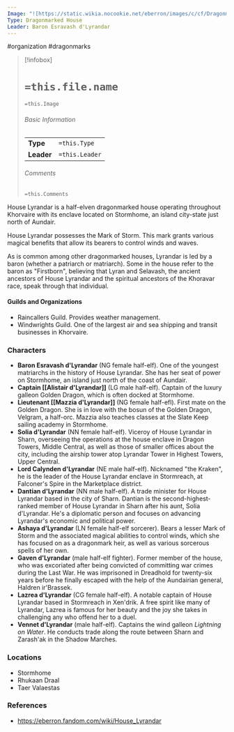 ```yaml
---
Image: "![https://static.wikia.nocookie.net/eberron/images/c/cf/Dragonmarked_House_COA_Lyrandar.jpg/revision/latest?cb=20220509100831|250](https://static.wikia.nocookie.net/eberron/images/c/cf/Dragonmarked_House_COA_Lyrandar.jpg/revision/latest?cb=20220509100831)"
Type: Dragonmarked House
Leader: Baron Esravash d'Lyrandar
---
```

 #organization #dragonmarks 

> [!infobox]
> # `=this.file.name`
> `=this.Image`
> ###### Basic Information
> |  |  |
> | ---- | ---- |
> | **Type** | `=this.Type` |
> | **Leader** | `=this.Leader` |
> ###### Comments
> `=this.Comments`

House Lyrandar is a half-elven dragonmarked house operating throughout Khorvaire with its enclave located on Stormhome, an island city-state just north of Aundair.

House Lyrandar possesses the Mark of Storm. This mark grants various magical benefits that allow its bearers to control winds and waves.

As is common among other dragonmarked houses, Lyrandar is led by a baron (whether a patriarch or matriarch). Some in the house refer to the baron as "Firstborn", believing that Lyran and Selavash, the ancient ancestors of House Lyrandar and the spiritual ancestors of the Khoravar race, speak through that individual.

#### Guilds and Organizations

* Raincallers Guild. Provides weather management.
* Windwrights Guild. One of the largest air and sea shipping and transit businesses in Khorvaire.

### Characters

* **Baron Esravash d'Lyrandar** (NG female half-elf). One of the youngest matriarchs in the history of House Lyrandar. She has her seat of power on Stormhome, an island just north of the coast of Aundair. 
* **Captain [[Alistair d'Lyrandar]]** (LG male half-elf). Captain of the luxury galleon Golden Dragon, which is often docked at Stormhome.
* **Lieutenant [[Mazzia d'Lyrandar]]** (NG female half-efl). First mate on the Golden Dragon. She is in love with the bosun of the Golden Dragon, Velgram, a half-orc. Mazzia also teaches classes at the Slate Keep sailing academy in Stormhome.
* **Solia d'Lyrandar** (NN female half-elf). Viceroy of House Lyrandar in Sharn, overseeing the operations at the house enclave in Dragon Towers, Middle Central, as well as those of smaller offices about the city, including the airship tower atop Lyrandar Tower in Highest Towers, Upper Central.
* **Lord Calynden d'Lyrandar** (NE male half-elf). Nicknamed "the Kraken", he is the leader of the House Lyrandar enclave in Stormreach, at Falconer's Spire in the Marketplace district.
* **Dantian d'Lyrandar** (NN male half-elf). A trade minister for House Lyrandar based in the city of Sharn. Dantian is the second-highest-ranked member of House Lyrandar in Sharn after his aunt, Solia d'Lyrandar. He's a diplomatic person and focuses on advancing Lyrandar's economic and political power. 
* **Ashaya d'Lyrandar** (LN female half-elf sorcerer). Bears a lesser Mark of Storm and the associated magical abilities to control winds, which she has focused on as a dragonmark heir, as well as various sorcerous spells of her own.
* **Gaven d'Lyrandar** (male half-elf fighter). Former member of the house, who was excoriated after being convicted of committing war crimes during the Last War. He was imprisoned in Dreadhold for twenty-six years before he finally escaped with the help of the Aundairian general, Haldren ir'Brassek.
* **Lazrea d'Lyrandar** (CG female half-elf). A notable captain of House Lyrandar based in Stormreach in Xen'drik. A free spirit like many of Lyrandar, Lazrea is famous for her beauty and the joy she takes in challenging any who offend her to a duel.
* **Vennet d'Lyrandar** (male half-elf). Captains the wind galleon *Lightning on Water*. He conducts trade along the route between Sharn and Zarash'ak in the Shadow Marches.

### Locations

* Stormhome
* Rhukaan Draal
* Taer Valaestas

### References

* https://eberron.fandom.com/wiki/House_Lyrandar
